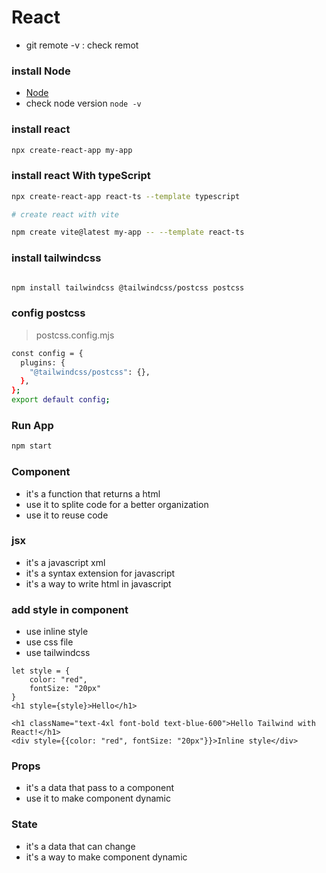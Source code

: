 # React



* git remote -v : check remot 

### install Node 
- [Node](https://nodejs.org/en/download/)
- check node version `node -v`


### install react

```bash
npx create-react-app my-app
```

### install react With typeScript
```bash
npx create-react-app react-ts --template typescript

# create react with vite

npm create vite@latest my-app -- --template react-ts 
```

### install tailwindcss
```bash

npm install tailwindcss @tailwindcss/postcss postcss

```
### config postcss
> postcss.config.mjs
```bash
const config = {
  plugins: {
    "@tailwindcss/postcss": {},
  },
};
export default config;
```

### Run App
```bash
npm start
```


### Component 
- it's a function that returns a html
- use it to splite code for a better organization
- use it to reuse code


### jsx 
- it's a javascript xml
- it's a syntax extension for javascript
- it's a way to write html in javascript

### add style in component
- use inline style
- use css file
- use tailwindcss
```
let style = {
    color: "red",
    fontSize: "20px"
}
<h1 style={style}>Hello</h1>

<h1 className="text-4xl font-bold text-blue-600">Hello Tailwind with React!</h1>
<div style={{color: "red", fontSize: "20px"}}>Inline style</div>
```


### Props
- it's a data that pass to a component
- use it to make component dynamic

### State
- it's a data that can change
- it's a way to make component dynamic
